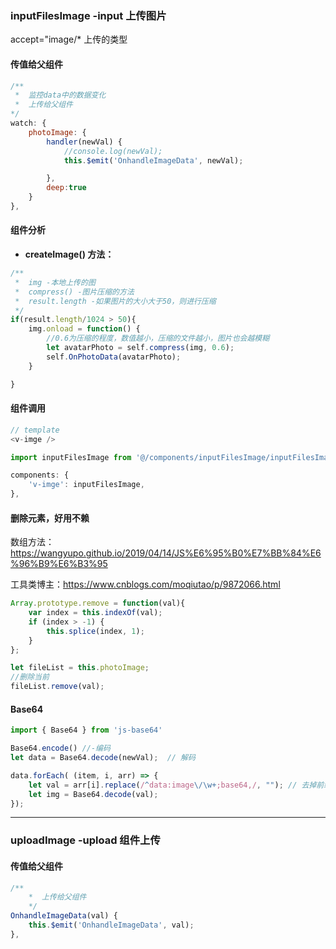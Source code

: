 ### inputFilesImage -input 上传图片

accept="image/* 上传的类型

#### 传值给父组件

```js
/**
 *  监控data中的数据变化
 *  上传给父组件
*/
watch: {
    photoImage: {
        handler(newVal) {
            //console.log(newVal);
            this.$emit('OnhandleImageData', newVal);

        },
        deep:true
    }
},
```

#### 组件分析

- **createImage() 方法：**
```js
/**
 *  img -本地上传的图
 *  compress() -图片压缩的方法
 *  result.length -如果图片的大小大于50，则进行压缩
 */
if(result.length/1024 > 50){
    img.onload = function() {
        //0.6为压缩的程度，数值越小，压缩的文件越小，图片也会越模糊
        let avatarPhoto = self.compress(img, 0.6);
        self.OnPhotoData(avatarPhoto);
    }

}

```

#### 组件调用
```js
// template
<v-imge />

import inputFilesImage from '@/components/inputFilesImage/inputFilesImage'

components: {
    'v-imge': inputFilesImage,
},
```

#### 删除元素，好用不赖

数组方法：https://wangyupo.github.io/2019/04/14/JS%E6%95%B0%E7%BB%84%E6%96%B9%E6%B3%95

工具类博主：https://www.cnblogs.com/moqiutao/p/9872066.html
```js
Array.prototype.remove = function(val){
    var index = this.indexOf(val);
    if (index > -1) {
        this.splice(index, 1);
    }
};

let fileList = this.photoImage;
//删除当前
fileList.remove(val);
```

#### Base64
```js
import { Base64 } from 'js-base64'

Base64.encode() //-编码
let data = Base64.decode(newVal);  // 解码

data.forEach( (item, i, arr) => {
    let val = arr[i].replace(/^data:image\/\w+;base64,/, ""); // 去掉前缀
    let img = Base64.decode(val);
});
```

---

### uploadImage -upload 组件上传

#### 传值给父组件

```js
/**
    *  上传给父组件
    */
OnhandleImageData(val) {
    this.$emit('OnhandleImageData', val);
},
```